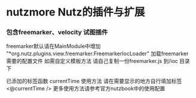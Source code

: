 # nutzmore Nutz的插件与扩展

### 包含freemarker、velocity 试图插件


freemarker默认请在MainModule中增加 "*org.nutz.plugins.view.freemarker.FreemarkerIocLoader"
加载freemarker 需要的配置文件 如需自定义模板方法 请自己复制一份freemarker.js 到/ioc 目录下 

已添加的标签函数 currentTime 使用方法 请在需要显示的地方自行填加标签  <@currentTime /> 更多使用方法请参考官方nutzbook中的使用配置